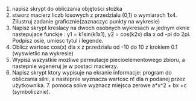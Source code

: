 1. napisz skrypt do obliczania objętości stożka
2. stworz macierz liczb losowych z przedzialu (0,1) o wymiarach 1x4. Zilustruj zadanie graficznie(zaznaczyc punkty na wykresie)
3. Napisz skrypt kreslacy na dwoch osobnych wykresach w jednym oknie nastepujace funckje : y1 = k1sin(k1x1), y2 = cos(k2x) dla x od -pi do 2pi. Podpisz osie, umiesc tytul i legende.
4. Oblicz wartosc cos(x) dla x z przedzialu od -10 do 10 z krokiem 0.1 (wyswietlic na wykresie)
5. Wypisz wszystkie mozliwe permutacje piecioelementowego zbioru, a nastepnie wgeneruj je w postaci macierzy.
6. Napisz skrypt ktory wypisuje na ekranie informacje: program do obliczania silni, a nastepnie wyznacza wartosc n! dla n podanej przez użytkownika. 7. pomoca solve wyznacz miejsca zerowe a*x^2 + bx +c (symbolicznie).
